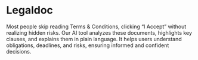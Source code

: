 # Legaldoc
Most people skip reading Terms &amp; Conditions, clicking “I Accept” without realizing hidden risks. Our AI tool analyzes these documents, highlights key clauses, and explains them in plain language. It helps users understand obligations, deadlines, and risks, ensuring informed and confident decisions.
